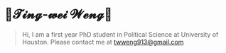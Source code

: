 # 🚀𝓣𝓲𝓷𝓰-𝔀𝓮𝓲 𝓦𝓮𝓷𝓰🚀

> Hi, I am a first year PhD student in Political Science at University of Houston.
> Please contact me at twweng913@gmail.com
